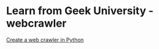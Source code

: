 # Learn from Geek University - webcrawler

[Create a web crawler in Python](https://geek-university.com/course/create-a-web-crawler-in-python/)



